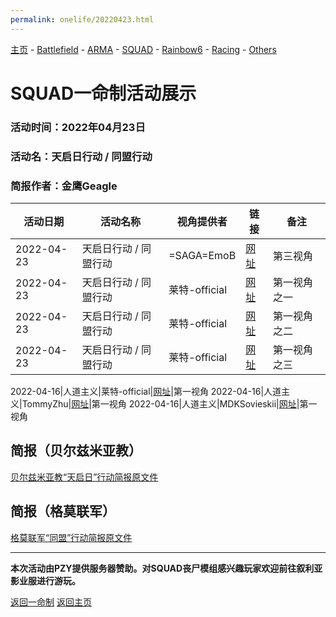 ```yaml
---
permalink: onelife/20220423.html
---
```

[主页](https://saga2003.github.io/)   -  [Battlefield](https://saga2003.github.io/battlefield.html)   -   [ARMA](https://saga2003.github.io/arma.html)   -   [SQUAD](https://saga2003.github.io/squad.html)   -   [Rainbow6](https://saga2003.github.io/rainbow6.html)   -   [Racing](https://saga2003.github.io/racing.html)   -   [Others](https://saga2003.github.io/others.html)

# SQUAD一命制活动展示

### 活动时间：2022年04月23日

### 活动名：天启日行动 / 同盟行动

### 简报作者：金鹰Geagle

活动日期|活动名称|视角提供者|链接|备注
---|---|---|---|---
2022-04-23|天启日行动 / 同盟行动|=SAGA=EmoB|[网址](https://www.bilibili.com/video/BV1V3411M7mZ/)|第三视角
2022-04-23|天启日行动 / 同盟行动|莱特-official|[网址](https://www.bilibili.com/video/BV1HL4y1V7Yf/)|第一视角之一
2022-04-23|天启日行动 / 同盟行动|莱特-official|[网址](https://www.bilibili.com/video/BV1xY4y1a7Sy/)|第一视角之二
2022-04-23|天启日行动 / 同盟行动|莱特-official|[网址](https://www.bilibili.com/video/BV1BT4y1a7xV/)|第一视角之三




2022-04-16|人道主义|莱特-official|[网址](https://www.bilibili.com/video/BV1EL4y1L7oR/)|第一视角
2022-04-16|人道主义|TommyZhu|[网址](https://www.bilibili.com/video/BV18a411v7BP/)|第一视角
2022-04-16|人道主义|MDKSovieskii|[网址](https://www.bilibili.com/video/BV1wA4y1X7m5/)|第一视角

## 简报（贝尔兹米亚教）
[贝尔兹米亚教“天启日”行动简报原文件](../../file/squad/onelife/20220423/beierzimiyajiao.pdf)


## 简报（格莫联军）
[格莫联军“同盟”行动简报原文件](../../file/squad/onelife/20220423/gemolianjun.pdf)




---
**本次活动由PZY提供服务器赞助。对SQUAD丧尸模组感兴趣玩家欢迎前往叙利亚影业服进行游玩。**

[返回一命制](https://saga2003.github.io/squad.html)
[返回主页](https://saga2003.github.io/)